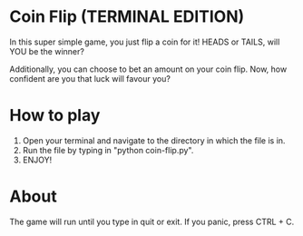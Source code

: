 # Coin Flip (TERMINAL EDITION)

In this super simple game, you just flip a coin for it!
HEADS or TAILS, will YOU be the winner?

Additionally, you can choose to bet an amount on your coin flip.
Now, how confident are you that luck will favour you?

# How to play
1. Open your terminal and navigate to the directory in which the file is in.
2. Run the file by typing in "python coin-flip.py".
3. ENJOY!

# About
The game will run until you type in quit or exit. If you panic, press CTRL + C.
